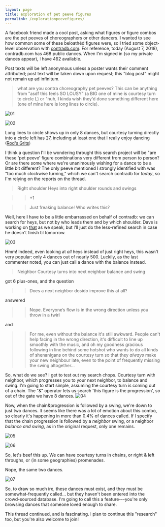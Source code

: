 ```yaml
---
layout: page
title: exploration of pet peeve figures
permalink: /explorationpeevefigures/
---
```

A facebook friend made a cool post, asking what figures or figure combos are the pet peeves of choreographers or other dancers. I wanted to see how common some of these beloathéd figures were, so I tried some object-level observation with [contradb.com][]. For reference, today (August 7, 2018), contradb.com has 468 public dances. When I'm signed in (so my private dances appear), I have 492 available. 

Post texts will be left anonymous unless a poster wants their comment attributed; post text will be taken down upon request; this "blog post" might not remain up ad infinitum. 

> what are you contra choreography pet peeves? This can be anything from "asdf this feels SO LOUSY" (a BIG one of mine is courtesy turn to circle L) or "huh, I kinda wish they'd done something different here (one of mine here is long lines to circle).

![01](/img/01llc.png)

![02](/img/02courtesyturntocircle.png)   

Long lines to circle shows up in only 8 dances, but courtesy turning directly into a circle left has 27, including at least one that I really enjoy dancing ([Rod's Grits][]) 


I think a question I'll be wondering throught this search project will be "are these 'pet peeve' figure combinations very different from person to person? Or are there some where we're unanimously wishing for a dance to be a little bit different? The only peeve mentioned I strongly identified with was "too much clockwise turning," which we can't search contradb for _today_, so I'm relying on the reports on the thread. 

> Right shoulder Heys into right shoulder rounds and swings

>> +1

>> Just freaking balance! Who writes this?

Well, here I have to be a little embarrassed on behalf of contradb: we can search for heys, but not by who leads them and by which shoulder. Dave is working on [that][] as we speak, but I'll just do the less-refined search in case he doesn't finish til tomorrow. 

![03](/img/03.png)

Hmm! Indeed, even looking at _all_ heys instead of just right heys, this wasn't very popular: only 4 dances out of nearly 500. Luckily, as the last commenter noted, you can just call a dance with the balance instead. 


> Neighbor Courtesy turns into next neighbor balance and swing


got 6 plus-ones, and the question

>> Does a next neighbor dosido improve this at all? 

answered

>> Nope. Everyone’s flow is in the wrong direction unless you throw in a twirl

and 
>> For me, even without the balance it's still awkward. People can't help facing in the wrong direction, it's difficult to line up smoothly with the music, and oh my goodness gracious following in line behind some hotshot who wants to do all kinds of shenanigans on the courtesy turn so that they *always* make your new neighbour late, even to the point of frequently missing the swing altogether...

So, what do we see? I get to test out my search chops. Courtesy turn with neighbor, which progresses you to your next neighbor, to balance and swing. I'm going to start simple, assuming the courtesy turn is coming out of a chain. The "&" operator lets us search 'this figure is the progression', so out of the gate we have 8 dances. 
![04](/img/04.png)

Now, when the chain&progression is followed by a swing, we're down to just two dances. It seems like there was a lot of emotion about this combo, so clearly it's happening in more than 0.4% of dances called. If I specify that the chain progression is followed by a _neighbor_ swing, or a neighbor _balance and swing_, as in the original request, only one remains. 

![05](/img/05.png)

![06](/img/06.png)

So, let's beef this up. We can have courtesy turns in chains, or right & left throughs, or (in some geographies) promenades. 

Nope, the same two dances. 

![07](/img/07.png)

So, to draw so much ire, these dances must exist, and they must be somewhat-frequently called... but they haven't been entered into the crowd-sourced database. I'm going to call this a feature---you're only browsing dances that someone loved enough to share.

This thread continued, and is fascinating. I plan to continue this "research" too, but you're also welcome to join! 


[contradb.com]: https://contradb.com
[Rod's Grits]: https://contradb.com/dances/542 
[that]: https://github.com/contradb/contra/issues/480

